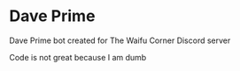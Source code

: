 # Dave Prime

Dave Prime bot created for The Waifu Corner Discord server

Code is not great because I am dumb
